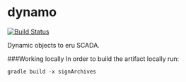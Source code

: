 # dynamo

[![Build Status](https://travis-ci.org/assemblits/dynamo.svg?branch=master)](https://travis-ci.org/assemblits/dynamo)

Dynamic objects to eru SCADA.

###Working locally
In order to build the artifact locally run:

```gradle build -x signArchives```

